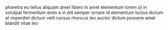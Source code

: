 pharetra eu tellus aliquam amet libero in amet elementum lorem ut in volutpat
fermentum enim a in elit semper ornare id elementum luctus dictum at imperdiet
dictum velit cursus rhoncus leo auctor dictum posuere amet blandit vitae leo